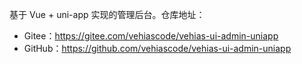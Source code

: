 基于 Vue + uni-app 实现的管理后台。仓库地址：

* Gitee：<https://gitee.com/vehiascode/vehias-ui-admin-uniapp>
* GitHub：<https://github.com/vehiascode/vehias-ui-admin-uniapp>
